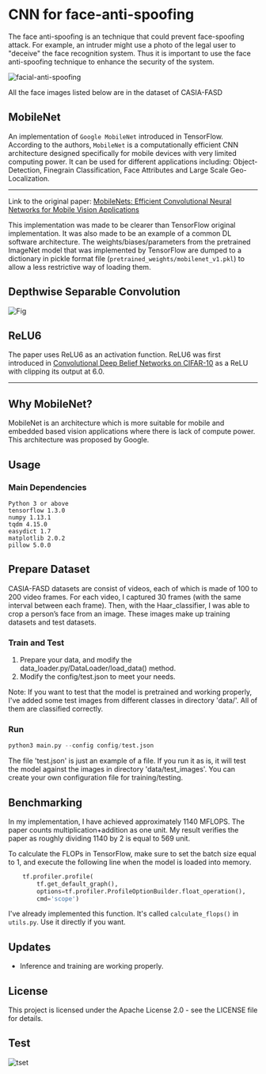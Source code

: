 # CNN for face-anti-spoofing

The face anti-spoofing is an technique that could prevent face-spoofing attack. For example, an intruder might use a photo of the legal user to "deceive" the face recognition system. Thus it is important to use the face anti-spoofing technique to enhance the security of the system.

![facial-anti-spoofing](https://paperswithcode.com/media/tasks/facial-anti-spoofing_gHfingq.png)

All the face images listed below are in the dataset of CASIA-FASD

## MobileNet
An implementation of `Google MobileNet` introduced in TensorFlow. According to the authors, `MobileNet` is a computationally efficient CNN architecture designed specifically for mobile devices with very limited computing power. It can be used for different applications including: Object-Detection, Finegrain Classification, Face Attributes and Large Scale Geo-Localization.

---

Link to the original paper: [MobileNets: Efficient Convolutional Neural Networks for Mobile Vision Applications](https://arxiv.org/abs/1704.04861)

This implementation was made to be clearer than TensorFlow original implementation. It was also made to be an example of a common DL software architecture. The weights/biases/parameters from the pretrained ImageNet model that was implemented by TensorFlow are dumped to a dictionary in pickle format file (`pretrained_weights/mobilenet_v1.pkl`) to allow a less restrictive way of loading them.

## Depthwise Separable Convolution
![Fig](figures/dws.png)

## ReLU6
The paper uses ReLU6 as an activation function. ReLU6 was first introduced in [Convolutional Deep Belief Networks on CIFAR-10](https://www.cs.toronto.edu/~kriz/conv-cifar10-aug2010.pdf) as a ReLU with clipping its output at 6.0.

---

## Why MobileNet?

MobileNet is an architecture which is more suitable for mobile and embedded based vision applications where there is lack of compute power. This architecture was proposed by Google.

## Usage

### Main Dependencies

```
Python 3 or above
tensorflow 1.3.0
numpy 1.13.1
tqdm 4.15.0
easydict 1.7
matplotlib 2.0.2
pillow 5.0.0
```

## Prepare Dataset

CASIA-FASD datasets are consist of videos, each of which is made of 100 to 200 video frames. For each video, I captured 30 frames (with the same interval between each frame). Then, with the Haar_classifier, I was able to crop a person’s face from an image. These images make up training datasets and test datasets.

### Train and Test

1. Prepare your data, and modify the data_loader.py/DataLoader/load_data() method.
1. Modify the config/test.json to meet your needs.

Note: If you want to test that the model is pretrained and working properly, I've added some test images from different classes in directory 'data/'. All of them are classified correctly.

### Run

```python
python3 main.py --config config/test.json
```

The file 'test.json' is just an example of a file. If you run it as is, it will test the model against the images in directory 'data/test_images'. You can create your own configuration file for training/testing.

## Benchmarking

In my implementation, I have achieved approximately 1140 MFLOPS. The paper counts multiplication+addition as one unit. My result verifies the paper as roughly dividing 1140 by 2 is equal to 569 unit.

To calculate the FLOPs in TensorFlow, make sure to set the batch size equal to 1, and execute the following line when the model is loaded into memory.

```python
    tf.profiler.profile(
        tf.get_default_graph(),
        options=tf.profiler.ProfileOptionBuilder.float_operation(),
        cmd='scope')
```

I've already implemented this function. It's called ```calculate_flops()``` in `utils.py`. Use it directly if you want.

## Updates

* Inference and training are working properly.

## License

This project is licensed under the Apache License 2.0 - see the LICENSE file for details.

## Test

![tset](https://i.ibb.co/G2784c7/test.png)

